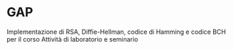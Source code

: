 # GAP

Implementazione di RSA, Diffie-Hellman, codice di Hamming e codice BCH per il corso Attività di laboratorio e seminario
